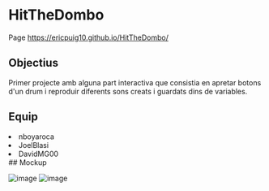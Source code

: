 # HitTheDombo
Page
https://ericpuig10.github.io/HitTheDombo/
## Objectius
Primer projecte amb alguna part interactiva que consistia en apretar botons d'un drum i reproduir diferents sons creats i guardats dins de variables. 
## Equip
<li>nboyaroca</li> 
<li>JoelBlasi</li>
<li>DavidMG00 </li>
## Mockup

![image](https://user-images.githubusercontent.com/102654586/166194753-aea5a1e9-a73a-432c-abf2-8eee0d8db8bb.png)
![image](https://user-images.githubusercontent.com/102654586/166194778-855600a5-024b-46b5-bf65-8af40a833d50.png)
